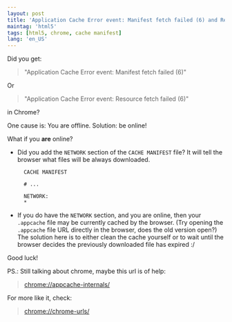 ```yaml
---
layout: post
title: 'Application Cache Error event: Manifest fetch failed (6) and Resource fetch failed (6)'
maintag: 'html5'
tags: [html5, chrome, cache manifest]
lang: 'en_US'
---
```

Did you get:

> "Application Cache Error event: Manifest fetch failed (6)"

Or

> "Application Cache Error event: Resource fetch failed (6)"

in Chrome?

One cause is: You are offline. Solution: be online!

What if you **are** online?

- Did you add the `NETWORK` section of the `CACHE MANIFEST` file? It will tell the browser what files will be always downloaded.

        CACHE MANIFEST
        
        # ...
        
        NETWORK:
        *
    
- If you do have the `NETWORK` section, and you are online, then your `.appcache` file may be currently cached by the browser. (Try opening the `.appcache` file URL directly in the browser, does the old version open?) The solution here is to either clean the cache yourself or to wait until the browser decides the previously downloaded file has expired :/

Good luck!

PS.: Still talking about chrome, maybe this url is of help:

> [chrome://appcache-internals/](chrome://appcache-internals/)

For more like it, check:

> [chrome://chrome-urls/](chrome://chrome-urls/)
